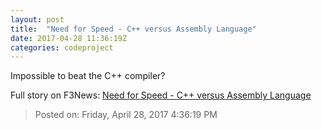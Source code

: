 ```yaml
---
layout: post
title:  "Need for Speed - C++ versus Assembly Language"
date: 2017-04-28 11:36:19Z
categories: codeproject
---
```


Impossible to beat the C++ compiler?


Full story on F3News: [Need for Speed - C++ versus Assembly Language](http://www.f3nws.com/n/QUzzXF)

> Posted on: Friday, April 28, 2017 4:36:19 PM
